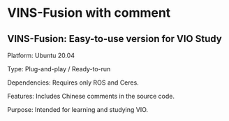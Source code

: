 # VINS-Fusion with comment
## VINS-Fusion: Easy-to-use version for VIO Study

Platform: Ubuntu 20.04

Type: Plug-and-play / Ready-to-run

Dependencies: Requires only ROS and Ceres.

Features: Includes Chinese comments in the source code.

Purpose: Intended for learning and studying VIO.

